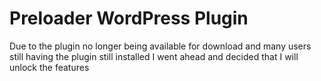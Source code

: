 # Preloader WordPress Plugin
Due to the plugin no longer being available for download and many users still having the plugin still installed
I went ahead and decided that I will unlock the features
